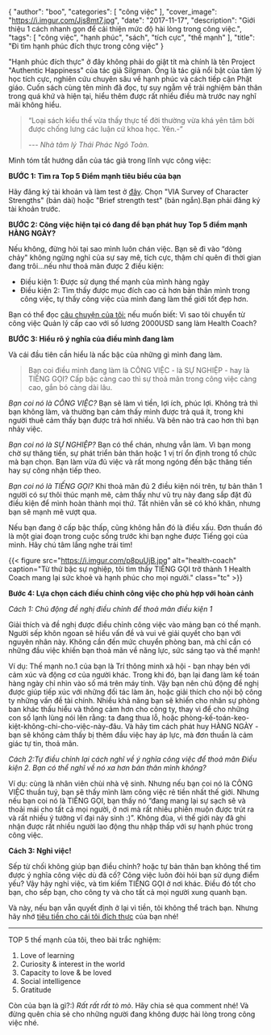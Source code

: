 {
   "author": "boo",
   "categories": [
      "công việc"
   ],
   "cover_image": "https://i.imgur.com/Jjs8mt7.jpg",
   "date": "2017-11-17",
   "description": "Giới thiệu 1 cách nhanh gọn để cải thiện mức độ hài lòng trong công việc.",
   "tags": [
      "công việc",
      "hạnh phúc",
      "sách",
      "tích cực",
      "thế mạnh"
   ],
   "title": "Đi tìm hạnh phúc đích thực trong công việc"
}

"Hạnh phúc đích thực" ở đây không phải do giật tít mà chính là tên Project "Authentic Happiness" của tác giả Silgman. Ông là tác giả nổi bật của tâm lý học tích cực, nghiên cứu chuyên sâu về hạnh phúc và cách tiếp cận Phật giáo. Cuốn sách cùng tên mình đã đọc, tự suy ngẫm về trải nghiệm bản thân trong quá khứ và hiện tại, hiểu thêm được rất nhiều điều mà trước nay nghĩ mãi không hiểu.

> “Loại sách kiểu thế vừa thấy thực tế đời thường vừa khá yên tâm bởi được chống lưng các luận cứ khoa học. Yên.-”
>
> --- <cite>Nhà tâm lý Thái Phác Ngô Toàn.</cite>


Mình tóm tắt hướng dẫn của tác giả trong lĩnh vực công việc:

**BƯỚC 1: Tìm ra Top 5 Điểm mạnh tiêu biểu của bạn**


Hãy đăng ký tài khoản và làm test ở [đây](https://www.authentichappiness.sas.upenn.edu/testcenter). Chọn "VIA Survey of Character Strengths" (bản dài) hoặc "Brief strength test" (bản ngắn).Bạn phải đăng ký tài khoản trước.

**BƯỚC 2: Công việc hiện tại có đang để bạn phát huy Top 5 điểm mạnh HÀNG NGÀY?**

Nếu không, đừng hỏi tại sao mình luôn chán việc. Bạn sẽ đi vào “dòng chảy" không ngừng nghỉ của sự say mê, tích cực, thậm chí quên đi thời gian đang trôi...nếu như thoả mãn được 2 điều kiện:

- Điều kiện 1: Được sử dụng thế mạnh của mình hàng ngày
- Điều kiện 2: Tìm thấy được mục đích cao cả hơn bản thân mình trong công việc, tự thấy công việc của mình đang làm thế giới tốt đẹp hơn.

Bạn có thể đọc [câu chuyện của tôi:](/posts/vi-sao-toi-tro-thanh-1-health-coach/) nếu muốn biết: Vì sao tôi chuyển từ công việc Quản lý cấp cao với số lương 2000USD sang làm Health Coach?


**BƯỚC 3: Hiểu rõ ý nghĩa của điều mình đang làm**

Và cái đầu tiên cần hiểu là nấc bậc của những gì mình đang làm.

> Bạn coi điều mình đang làm là CÔNG VIỆC - là SỰ NGHIỆP - hay là TIẾNG GỌI? Cấp bậc càng cao thì sự thoả mãn trong công việc càng cao, gắn bó càng dài lâu.


_Bạn coi nó là CÔNG VIỆC?_ Bạn sẽ làm vì tiền, lợi ích, phúc lợi. Không trả thì bạn không làm, và thường bạn cảm thấy mình được trả quá ít, trong khi người thuê cảm thấy bạn được trả hơi nhiều. Và bên nào trả cao hơn thì bạn nhảy việc.

_Bạn coi nó là SỰ NGHIỆP?_ Bạn có thể chán, nhưng vẫn làm. Vì bạn mong chờ sự thăng tiến, sự phát triển bản thân hoặc 1 vị trí ổn định trong tổ chức mà bạn chọn. Bạn làm vừa đủ việc và rất mong ngóng đến bậc thăng tiến hay sự công nhận tiếp theo.

_Bạn coi nó là TIẾNG GỌI?_ Khi thoả mãn đủ 2 điều kiện nói trên, tự bản thân 1 người có sự thôi thúc mạnh mẽ, cảm thấy như vũ trụ này đang sắp đặt đủ điều kiện để mình hoàn thành mọi thứ. Tất nhiên vẫn sẽ có khó khăn, nhưng bạn sẽ mạnh mẽ vượt qua.

Nếu bạn đang ở cấp bậc thấp, cũng không hẳn đó là điều xấu. Đơn thuần đó là một giai đoạn trong cuộc sống trước khi bạn nghe được Tiếng gọi của mình. Hãy chú tâm lắng nghe trái tim!


{{< figure src="https://i.imgur.com/p8puUjB.jpg" alt="health-coach" caption="Từ thứ bậc sự nghiệp, tôi tìm thấy TIẾNG GỌI trở thành 1 Health Coach mang lại sức khoẻ và hạnh phúc cho mọi người." class="tc" >}}


**Bước 4: Lựa chọn cách điều chỉnh công việc cho phù hợp với hoàn cảnh**

_Cách 1: Chủ động đề nghị điều chỉnh để thoả mãn điều kiện 1_

Giải thích và đề nghị được điều chỉnh công việc vào mảng bạn có thế mạnh. Người sếp khôn ngoan sẽ hiểu vấn đề và vui vẻ giải quyết cho bạn với nguyên nhân này. Không cần đến mức chuyển phòng ban, mà chỉ cần có những đầu việc khiến bạn thoả mãn về năng lực, sức sáng tạo và thế mạnh!

Ví dụ: Thế mạnh no.1 của bạn là Trí thông minh xã hội - bạn nhạy bén với cảm xúc và động cơ của người khác. Trong khi đó, bạn lại đang làm kế toán hàng ngày chỉ nhìn vào số má trên máy tính. Vậy bạn nên chủ động đề nghị được giúp tiếp xúc với những đối tác làm ăn, hoặc giải thích cho nội bộ công ty những vấn đề tài chính. Nhiều khả năng bạn sẽ khiến cho nhân sự phòng ban khác thấu hiểu và thông cảm hơn cho công ty, thay vì để cho những con số lạnh lùng nói lên rằng: ta đang thua lỗ, hoặc phòng-kế-toán-keo-kiệt-không-chi-cho-việc-này-đâu. Và hãy tìm cách phát huy HÀNG NGÀY - bạn sẽ không cảm thấy bị thêm đầu việc hay áp lực, mà đơn thuần là cảm giác tự tin, thoả mãn.

_Cách 2:Tự điều chỉnh lại cách nghĩ về ý nghĩa công việc để thoả mãn Điều kiện 2. Bạn có thể nghĩ về nó xa hơn bản thân mình không?_

Ví dụ: cùng là nhân viên chùi nhà vệ sinh. Nhưng nếu bạn coi nó là CÔNG VIỆC thuần tuý, bạn sẽ thấy mình làm công việc rẻ tiền nhất thế giới. Nhưng nếu bạn coi nó là TIẾNG GỌI, bạn thấy nó “đang mang lại sự sạch sẽ và thoải mái cho tất cả mọi người, ở nơi mà rất nhiều phiền muộn được trút ra và rất nhiều ý tưởng vĩ đại nảy sinh :)”. Không đùa, vì thế giới này đã ghi nhận được rất nhiều người lao động thu nhập thấp với sự hạnh phúc trong công việc.

**Cách 3: Nghỉ việc!**

Sếp từ chối không giúp bạn điều chỉnh? hoặc tự bản thân bạn không thể tìm được ý nghĩa công việc dù đã cố? Công việc luôn đòi hỏi bạn sử dụng điểm yếu? Vậy hãy nghỉ việc, và tìm kiếm TIẾNG GỌI ở nơi khác. Điều đó tốt cho bạn, cho sếp bạn, cho công ty và cho tất cả mọi người xung quanh bạn.

Và này, nếu bạn vẫn quyết định ở lại vì tiền, tôi không thể trách bạn. Nhưng hãy nhớ [tiêu tiền cho cái tôi đích thực](/posts/chi-tieu-cho-cai-toi-dich-thuc-cua-ban/) của bạn nhé!

---
TOP 5 thế mạnh của tôi, theo bài trắc nghiệm:

1. Love of learning
2. Curiosity & interest in the world
3. Capacity to love & be loved
4. Social intelligence
5. Gratitude

Còn của bạn là gì?:) *Rất rất rất tò mò*. Hãy chia sẻ qua comment nhé!
Và đừng quên <a onclick="FB.ui({ method: 'feed', link: window.location.href })" class="pointer blue underline">chia sẻ</a> cho những người đang không được hài lòng trong công việc nhé.
